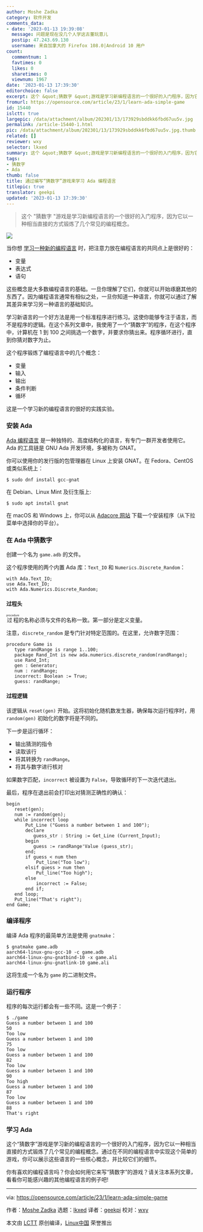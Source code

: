 ```yaml
---
author: Moshe Zadka
category: 软件开发
comments_data:
- date: '2023-01-13 19:39:08'
  message: 问题是现在没几个人学这古董玩意儿
  postip: 47.243.69.130
  username: 来自加拿大的 Firefox 108.0|Android 10 用户
count:
  commentnum: 1
  favtimes: 0
  likes: 0
  sharetimes: 0
  viewnum: 1967
date: '2023-01-13 17:39:30'
editorchoice: false
excerpt: 这个 &quot;猜数字 &quot;游戏是学习新编程语言的一个很好的入门程序，因为它以一种相当直接的方式锻炼了几个常见的编程概念。
fromurl: https://opensource.com/article/23/1/learn-ada-simple-game
id: 15440
islctt: true
largepic: /data/attachment/album/202301/13/173929sbddkk6fbd67uu5v.jpg
permalink: /article-15440-1.html
pic: /data/attachment/album/202301/13/173929sbddkk6fbd67uu5v.jpg.thumb.jpg
related: []
reviewer: wxy
selector: lkxed
summary: 这个 &quot;猜数字 &quot;游戏是学习新编程语言的一个很好的入门程序，因为它以一种相当直接的方式锻炼了几个常见的编程概念。
tags:
- 猜数字
- Ada
thumb: false
title: 通过编写“猜数字”游戏来学习 Ada 编程语言
titlepic: true
translator: geekpi
updated: '2023-01-13 17:39:30'
---
```



> 
> 这个 "猜数字 "游戏是学习新编程语言的一个很好的入门程序，因为它以一种相当直接的方式锻炼了几个常见的编程概念。
> 
> 
> 


![](/data/attachment/album/202301/13/173929sbddkk6fbd67uu5v.jpg)


当你想 [学习一种新的编程语言](https://opensource.com/article/20/10/learn-any-programming-language) 时，把注意力放在编程语言的共同点上是很好的：


* 变量
* 表达式
* 语句


这些概念是大多数编程语言的基础。一旦你理解了它们，你就可以开始琢磨其他的东西了。因为编程语言通常有相似之处，一旦你知道一种语言，你就可以通过了解其差异来学习另一种语言的基础知识。


学习新语言的一个好方法是用一个标准程序进行练习。这使你能够专注于语言，而不是程序的逻辑。在这个系列文章中，我使用了一个“猜数字”的程序，在这个程序中，计算机在 1 到 100 之间挑选一个数字，并要求你猜出来。程序循环进行，直到你猜对数字为止。


这个程序锻炼了编程语言中的几个概念：


* 变量
* 输入
* 输出
* 条件判断
* 循环


这是一个学习新的编程语言的很好的实践实验。


### 安装 Ada


[Ada 编程语言](https://opensource.com/article/21/10/learn-ada-2021) 是一种独特的、高度结构化的语言，有专门一群开发者使用它。Ada 的工具链是 GNU Ada 开发环境，多被称为 GNAT。


你可以使用你的发行版的包管理器在 Linux 上安装 GNAT。在 Fedora、CentOS 或类似系统上：



```
$ sudo dnf install gcc-gnat

```

在 Debian、Linux Mint 及衍生版上:



```
$ sudo apt install gnat

```

在 macOS 和 Windows 上，你可以从 [Adacore 网站](https://www.adacore.com/download/more) 下载一个安装程序（从下拉菜单中选择你的平台）。


### 在 Ada 中猜数字


创建一个名为 `game.adb` 的文件。


这个程序使用的两个内置 Ada 库：`Text_IO` 和 `Numerics.Discrete_Random`：



```
with Ada.Text_IO;
use Ada.Text_IO;
with Ada.Numerics.Discrete_Random;

```

#### 过程头


<ruby> 过程 <rt>  procedure </rt></ruby> 的名称必须与文件的名称一致。第一部分是定义变量。


注意，`discrete_random` 是专门针对特定范围的。在这里，允许数字范围：



```
procedure Game is
   type randRange is range 1..100;
   package Rand_Int is new ada.numerics.discrete_random(randRange);
   use Rand_Int;
   gen : Generator;
   num : randRange;
   incorrect: Boolean := True;
   guess: randRange;

```

#### 过程逻辑


该逻辑从 `reset(gen)` 开始。这将初始化随机数发生器，确保每次运行程序时，用 `random(gen)` 初始化的数字将是不同的。


下一步是运行循环：


* 输出猜测的指令
* 读取该行
* 将其转换为 `randRange`。
* 将其与数字进行核对


如果数字匹配，`incorrect` 被设置为 `False`，导致循环的下一次迭代退出。


最后，程序在退出前会打印出对猜测正确性的确认：



```
begin
   reset(gen);
   num := random(gen);
   while incorrect loop
       Put_Line ("Guess a number between 1 and 100");
       declare
          guess_str : String := Get_Line (Current_Input);
       begin
          guess := randRange'Value (guess_str);
       end;
       if guess < num then
           Put_line("Too low");
       elsif guess > num then
           Put_line("Too high");
       else
           incorrect := False;
       end if;
   end loop;
   Put_line("That's right");
end Game;

```

### 编译程序


编译 Ada 程序的最简单方法是使用 `gnatmake`：



```
$ gnatmake game.adb
aarch64-linux-gnu-gcc-10 -c game.adb
aarch64-linux-gnu-gnatbind-10 -x game.ali
aarch64-linux-gnu-gnatlink-10 game.ali

```

这将生成一个名为 `game` 的二进制文件。


### 运行程序


程序的每次运行都会有一些不同。这是一个例子：



```
$ ./game 
Guess a number between 1 and 100
50
Too low
Guess a number between 1 and 100
75
Too low
Guess a number between 1 and 100
82
Too low
Guess a number between 1 and 100
90
Too high
Guess a number between 1 and 100
87
Too low
Guess a number between 1 and 100
88
That's right

```

### 学习 Ada


这个“猜数字”游戏是学习新的编程语言的一个很好的入门程序，因为它以一种相当直接的方式锻炼了几个常见的编程概念。通过在不同的编程语言中实现这个简单的游戏，你可以展示这些语言的一些核心概念，并比较它们的细节。


你有喜欢的编程语言吗？你会如何用它来写“猜数字”的游戏？请关注本系列文章，看看你可能感兴趣的其他编程语言的例子吧!




---


via: <https://opensource.com/article/23/1/learn-ada-simple-game>


作者：[Moshe Zadka](https://opensource.com/users/moshez) 选题：[lkxed](https://github.com/lkxed) 译者：[geekpi](https://github.com/geekpi) 校对：[wxy](https://github.com/wxy)


本文由 [LCTT](https://github.com/LCTT/TranslateProject) 原创编译，[Linux中国](https://linux.cn/) 荣誉推出